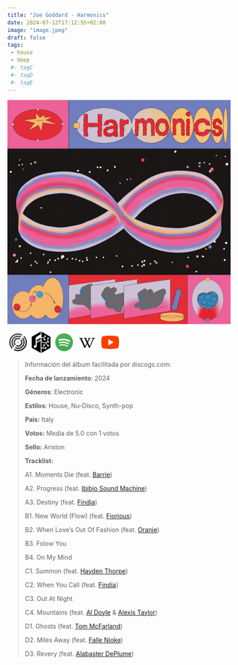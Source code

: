 ```yaml
---
title: "Joe Goddard - Harmonics"
date: 2024-07-12T17:12:55+02:00
image: "image.jpeg"
draft: false
tags:
 - house
 - deep
 #- tagC
 #- tagD
 #- tagE
---
```

![cover](image.jpeg (Joe-Goddard - Harmonics))
 
[![discogs](../links/svg/discogs.png (discogs))](https://www.discogs.com/master/3540739)
[![musicbrainz](../links/svg/musicbrainz.png (musicbrainz))](https://musicbrainz.org/release/1079f93d-b020-4bfb-b44d-1d5f94884936)
[![spotify](../links/svg/spotify.png (putify))](https://open.spotify.com/album/6t9wDnqiGEBvGu6fRB8x00)
[![wikipedia](../links/svg/wikipedia.png (wikipedia))](error)
[![youtube](../links/svg/youtube.png (youtube))](https://www.youtube.com/playlist?list=PLY1MfpVEKNFrSY5YiCJ3_OWNP8PbkNDuT)
 
<!-- [![bandcamp](../links/svg/bandcamp.png (bandcamp))]() -->
<!-- [![lastfm](../links/svg/lastfm.png (lastfm))]() -->
 
> Información del álbum facilitada por discogs.com:
> 
> **Fecha de lanzamiento**: 2024
> 
> **Géneros**: Electronic
> 
> **Estilos**: House, Nu-Disco, Synth-pop
> 
> **Pais:** Italy
> 
> **Votos:** Media de 5.0 con 1 votos
> 
> **Sello:** Ariston
> 
> 
> 
> **Tracklist:**
> 
>   A1. Moments Die 
> (feat. [Barrie](https://www.discogs.com/artist/584455 'Visual artist credited with artwork on [m48075].'))   
> 
>   A2. Progress 
> (feat. [Ibibio Sound Machine](https://www.discogs.com/artist/3749287 'Ibibio Sound Machine is a clash of...'))   
> 
>   A3. Destiny 
> (feat. [Findia](https://www.discogs.com/artist/14823973 ''))   
> 
>   B1. New World (Flow) 
> (feat. [Fiorious](https://www.discogs.com/artist/2812244 'Italian singer and songwriter, now based in...'))   
> 
>   B2. When Love’s Out Of Fashion 
> (feat. [Oranje](https://www.discogs.com/artist/14823976 ''))   
> 
>   B3. Folow You    
> 
>   B4. On My Mind    
> 
>   C1. Summon 
> (feat. [Hayden Thorpe](https://www.discogs.com/artist/5319227 'Musician based in London, UK.'))   
> 
>   C2. When You Call 
> (feat. [Findia](https://www.discogs.com/artist/14823973 ''))   
> 
>   C3. Out At Night    
> 
>   C4. Mountains 
> (feat. [Al Doyle](https://www.discogs.com/artist/509361 'Al Doyle (born 28 August 1980) is...') & [Alexis Taylor](https://www.discogs.com/artist/509359 'Singer and multi-instrumentalist, born in London, 20...'))   
> 
>   D1. Ghosts 
> (feat. [Tom McFarland](https://www.discogs.com/artist/1413883 'Theis profile was generated from [r1717104] for...'))   
> 
>   D2. Miles Away 
> (feat. [Falle Nioke](https://www.discogs.com/artist/8034578 'FALLE NIOKE is a singer and percussionist...'))   
> 
>   D3. Revery 
> (feat. [Alabaster DePlume](https://www.discogs.com/artist/3982666 'Alabaster DePlume is the performing alias of...'))   
> 
